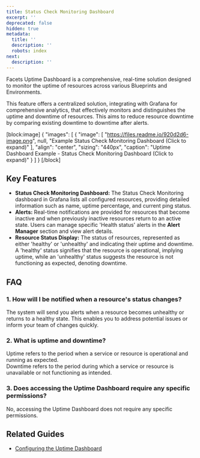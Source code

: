 ```yaml
---
title: Status Check Monitoring Dashboard
excerpt: ''
deprecated: false
hidden: true
metadata:
  title: ''
  description: ''
  robots: index
next:
  description: ''
---
```

Facets Uptime Dashboard is a comprehensive, real-time solution designed to monitor the uptime of resources across various Blueprints and Environments. 

This feature offers a centralized solution, integrating with Grafana for comprehensive analytics, that effectively monitors and distinguishes the uptime and downtime of resources. This aims to reduce resource downtime by comparing existing downtime to downtime after alerts.

[block:image]
{
  "images": [
    {
      "image": [
        "https://files.readme.io/920d2d6-image.png",
        null,
        "Example Status Check Monitoring Dashboard (Click to expand)"
      ],
      "align": "center",
      "sizing": "440px",
      "caption": "Uptime Dashboard Example - Status Check Monitoring Dashboard (Click to expand)"
    }
  ]
}
[/block]


## Key Features

- **Status Check Monitoring Dashboard:** The Status Check Monitoring dashboard in Grafana lists all configured resources, providing detailed information such as name, uptime percentage, and current ping status.
- **Alerts:** Real-time notifications are provided for resources that become inactive and when previously inactive resources return to an active state. Users can manage specific 'Health status' alerts in the **Alert Manager** section and view alert details.
- **Resource Status Display:** The status of resources, represented as either 'healthy' or 'unhealthy' and indicating their uptime and downtime. A 'healthy' status signifies that the resource is operational, implying uptime, while an 'unhealthy' status suggests the resource is not functioning as expected, denoting downtime.

## FAQ

### 1. How will I be notified when a resource's status changes?

The system will send you alerts when a resource becomes unhealthy or returns to a healthy state. This enables you to address potential issues or inform your team of changes quickly.

### 2. What is uptime and downtime?

Uptime refers to the period when a service or resource is operational and running as expected.  
Downtime refers to the period during which a service or resource is unavailable or not functioning as intended.

### 3. Does accessing the Uptime Dashboard require any specific permissions?

No, accessing the Uptime Dashboard does not require any specific permissions.

## Related Guides

- [Configuring the Uptime Dashboard](https://readme.facets.cloud/docs/configuring-the-uptime-dashboard)